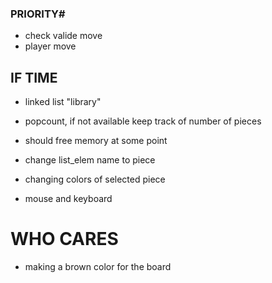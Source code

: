 ### PRIORITY# ##
- check valide move
- player move


## IF TIME ##
- linked list "library"

- popcount, if not available keep track of number of pieces

- should free memory at some point

- change list_elem name to piece

- changing colors of selected piece

- mouse and keyboard


# WHO CARES #
- making a brown color for the board